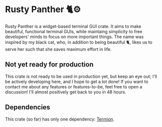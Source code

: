 # Rusty Panther 🐈⚙

Rusty Panther is a widget-based terminal GUI crate. It aims to make beautiful, functional terminal GUIs, while maintaing simplicity to free developers' minds to focus on more important things. The name was inspired by my black cat, who, in addition to being beautiful 🐈, likes us to serve her such that she saves maximum effort in life.

## Not yet ready for production

This crate is not ready to be used in production yet, but keep an eye out; I'll be actively developing here, and I hope to get a lot done! If you want to contact me about any features or features-to-be, feel free to open a discussion! I'll almost positively get back to you in 48 hours.

## Dependencies

This crate (so far) has only one dependency: [Termion](https://github.com/redox-os/termion).
